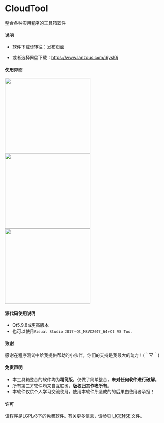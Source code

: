# CloudTool

整合各种实用程序的工具箱软件

#### 说明

 * 软件下载请转往：[发布页面](https://github.com/onlywyj/CloudTool/releases)

 * 或者选择网盘下载：https://www.lanzous.com/i6ysl0j

#### 使用界面

<img width="276" height="244" src="https://github.com/onlywyj/CloudTool/blob/master/README_image/CloudTool.png"/>   <img width="276" height="244" src="https://github.com/onlywyj/CloudTool/blob/master/README_image/CloudTool2.png"/>   <img width="276" height="244" src="https://github.com/onlywyj/CloudTool/blob/master/README_image/CloudTool3.png"/>

#### 源代码使用说明

 * Qt5.9.8或更高版本
 * 也可以使用`Visual Studio 2017`+`Qt_MSVC2017_64`+`Qt VS Tool`
 
#### 致谢

感谢在程序测试中给我提供帮助的小伙伴，你们的支持是我最大的动力！(＾▽＾)

#### 免责声明

  * 本工具箱整合的软件均为**精简版**，仅做了简单整合，**未对任何软件进行破解**。
  * 所有第三方软件均来自互联网，**版权归其作者所有**。
  * 本软件仅供个人学习交流使用，使用本软件所造成的的后果由使用者承担！

#### 许可

该程序是LGPLv3下的免费软件。有关更多信息，请参见 [LICENSE](https://github.com/onlywyj/CloudTool/blob/master/LICENSE) 文件。
